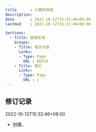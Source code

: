 ```yaml
---
title      : 计算机网络
description: 
date       : 2022-10-12T15:32:46+08:00
lastmod    : 2022-10-12T15:32:46+08:00

Sections:
  - Title: 链接区域
    Groups:
    - Title: 相关内容
      Links:
      - Type: Page
        URL : REF24
    - Title: 索引
      Links:
      - Type: Page
        URL : /
---
```



## 修订记录
2022-10-12T15:32:46+08:00
* 创建。